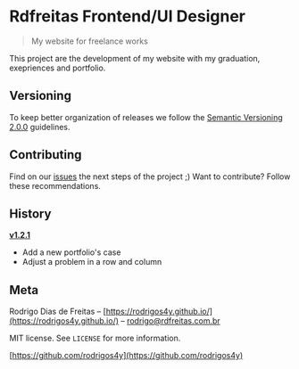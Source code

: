 # Rdfreitas Frontend/UI Designer
> My website for freelance works

This project are the development of my website with my graduation, exepriences and portfolio.

## Versioning
To keep better organization of releases we follow the [Semantic Versioning 2.0.0](https://semver.org/) guidelines.

## Contributing
Find on our [issues](https://github.com/rodrigos4y/rodrigos4y.github.io/issues) the next steps of the project ;)
Want to contribute? Follow these recommendations.

## History

**[v1.2.1](https://github.com/rodrigos4y/rodrigos4y.github.io/releases/tag/v.1.2.1)**
- Add a new portfolio's case
- Adjust a problem in a row and column

## Meta

Rodrigo Dias de Freitas – [https://rodrigos4y.github.io/](https://rodrigos4y.github.io/) – rodrigo@rdfreitas.com.br

MIT license. See `LICENSE` for more information.

[https://github.com/rodrigos4y](https://github.com/rodrigos4y)


